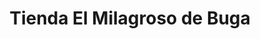 ---
title: "Tienda El Milagroso de Buga"
url: /soledad/tienda-el-milagroso-de-buga/
shop: comodidad
---
